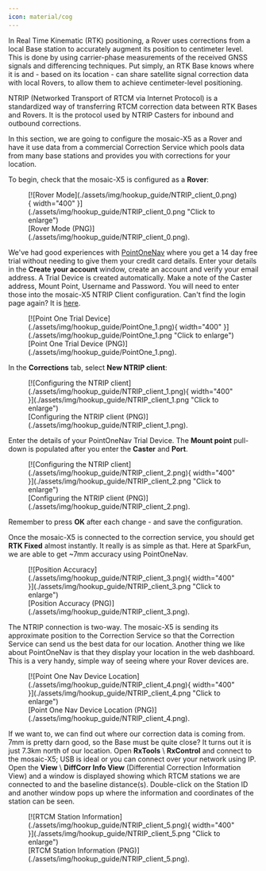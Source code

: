 ```yaml
---
icon: material/cog
---
```


In Real Time Kinematic (RTK) positioning, a Rover uses corrections from a local Base station to accurately augment its position to centimeter level. This is done by using carrier-phase measurements of the received GNSS signals and differencing techniques. Put simply, an RTK Base knows where it is and - based on its location - can share satellite signal correction data with local Rovers, to allow them to achieve centimeter-level positioning.

NTRIP (Networked Transport of RTCM via Internet Protocol) is a standardized way of transferring RTCM correction data between RTK Bases and Rovers. It is the protocol used by NTRIP Casters for inbound and outbound corrections.

In this section, we are going to configure the mosaic-X5 as a Rover and have it use data from a commercial Correction Service which pools data from many base stations and provides you with corrections for your location.

To begin, check that the mosaic-X5 is configured as a **Rover**:

<figure markdown>
[![Rover Mode](./assets/img/hookup_guide/NTRIP_client_0.png){ width="400" }](./assets/img/hookup_guide/NTRIP_client_0.png "Click to enlarge")
<figcaption markdown>
[Rover Mode (PNG)](./assets/img/hookup_guide/NTRIP_client_0.png).
</figcaption>
</figure>

We've had good experiences with [PointOneNav](https://app.pointonenav.com/trial?src=sparkfun) where you get a 14 day free trial without needing to give them your credit card details. Enter your details in the **Create your account** window, create an account and verify your email address. A Trial Device is created automatically. Make a note of the Caster address, Mount Point, Username and Password. You will need to enter those into the mosaic-X5 NTRIP Client configuration. Can't find the login page again? It is [here](https://app.pointonenav.com/login).

<figure markdown>
[![Point One Trial Device](./assets/img/hookup_guide/PointOne_1.png){ width="400" }](./assets/img/hookup_guide/PointOne_1.png "Click to enlarge")
<figcaption markdown>
[Point One Trial Device (PNG)](./assets/img/hookup_guide/PointOne_1.png).
</figcaption>
</figure>

In the **Corrections** tab, select **New NTRIP client**:

<figure markdown>
[![Configuring the NTRIP client](./assets/img/hookup_guide/NTRIP_client_1.png){ width="400" }](./assets/img/hookup_guide/NTRIP_client_1.png "Click to enlarge")
<figcaption markdown>
[Configuring the NTRIP client (PNG)](./assets/img/hookup_guide/NTRIP_client_1.png).
</figcaption>
</figure>

Enter the details of your PointOneNav Trial Device. The **Mount point** pull-down is populated after you enter the **Caster** and **Port**.

<figure markdown>
[![Configuring the NTRIP client](./assets/img/hookup_guide/NTRIP_client_2.png){ width="400" }](./assets/img/hookup_guide/NTRIP_client_2.png "Click to enlarge")
<figcaption markdown>
[Configuring the NTRIP client (PNG)](./assets/img/hookup_guide/NTRIP_client_2.png).
</figcaption>
</figure>

Remember to press **OK** after each change - and save the configuration.

Once the mosaic-X5 is connected to the correction service, you should get **RTK Fixed** almost instantly. It really is as simple as that. Here at SparkFun, we are able to get ~7mm accuracy using PointOneNav.

<figure markdown>
[![Position Accuracy](./assets/img/hookup_guide/NTRIP_client_3.png){ width="400" }](./assets/img/hookup_guide/NTRIP_client_3.png "Click to enlarge")
<figcaption markdown>
[Position Accuracy (PNG)](./assets/img/hookup_guide/NTRIP_client_3.png).
</figcaption>
</figure>

The NTRIP connection is two-way. The mosaic-X5 is sending its approximate position to the Correction Service so that the Correction Service can send us the best data for our location. Another thing we like about PointOneNav is that they display your location in the web dashboard. This is a very handy, simple way of seeing where your Rover devices are.

<figure markdown>
[![Point One Nav Device Location](./assets/img/hookup_guide/NTRIP_client_4.png){ width="400" }](./assets/img/hookup_guide/NTRIP_client_4.png "Click to enlarge")
<figcaption markdown>
[Point One Nav Device Location (PNG)](./assets/img/hookup_guide/NTRIP_client_4.png).
</figcaption>
</figure>

If we want to, we can find out where our correction data is coming from. 7mm is pretty darn good, so the Base must be quite close? It turns out it is just 7.3km north of our location. Open **RxTools** \ **RxControl** and connect to the mosaic-X5; USB is ideal or you can connect over your network using IP. Open the **View** \ **DiffCorr Info View** (Differential Correction Information View) and a window is displayed showing which RTCM stations we are connected to and the baseline distance(s). Double-click on the Station ID and another window pops up where the information and coordinates of the station can be seen.

<figure markdown>
[![RTCM Station Information](./assets/img/hookup_guide/NTRIP_client_5.png){ width="400" }](./assets/img/hookup_guide/NTRIP_client_5.png "Click to enlarge")
<figcaption markdown>
[RTCM Station Information (PNG)](./assets/img/hookup_guide/NTRIP_client_5.png).
</figcaption>
</figure>
